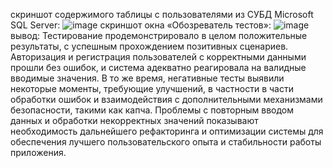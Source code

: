 скриншот содержимого таблицы с пользователями из СУБД Microsoft SQL Server:
![image](https://github.com/user-attachments/assets/61777a4e-e1eb-4358-95a3-b3b58f308df6)
скриншот окна «Обозреватель тестов»:
![image](https://github.com/user-attachments/assets/148dea34-04fa-476d-a395-5a3e0bea160d)
вывод:
Тестирование продемонстрировало в целом положительные результаты, с успешным прохождением позитивных сценариев. Авторизация и регистрация пользователей с корректными данными прошли без ошибок, и система адекватно реагировала на валидные вводимые значения. В то же время, негативные тесты выявили некоторые моменты, требующие улучшений, в частности в части обработки ошибок и взаимодействия с дополнительными механизмами безопасности, такими как капча. Проблемы с повторным вводом данных и обработки некорректных значений показывают необходимость дальнейшего рефакторинга и оптимизации системы для обеспечения лучшего пользовательского опыта и стабильности работы приложения.
